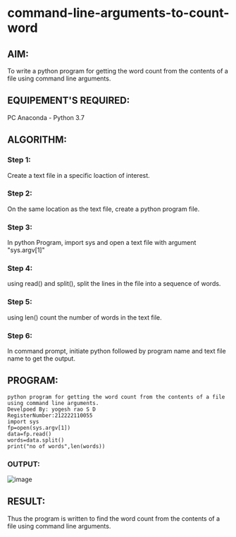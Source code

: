 # command-line-arguments-to-count-word
## AIM:
To write a python program for getting the word count from the contents of a file using command line arguments.
## EQUIPEMENT'S REQUIRED: 
PC
Anaconda - Python 3.7
## ALGORITHM: 
### Step 1:
Create a text file in a specific loaction of interest.
### Step 2: 
 On the same location as the text file, create a python program file.
### Step 3: 
In python Program, import sys and open a text file with argument "sys.argv[1]"
### Step 4:  
using read() and split(), split the lines in the file into a sequence of words.
### Step 5: 
using len() count the number of words in the text file.
### Step 6: 
In command prompt, initiate python followed by program name and text file name to get the output.
## PROGRAM:
```
python program for getting the word count from the contents of a file using command line arguments.
Develpoed By: yogesh rao S D
RegisterNumber:212222110055
import sys
fp=open(sys.argv[1])
data=fp.read()
words=data.split()
print("no of words",len(words))
```
### OUTPUT:

![image](https://github.com/Lokhnath10/command-line-arguments-to-count-word/assets/138969918/b54ac44b-7491-46b0-896d-896f909de990)


## RESULT:
Thus the program is written to find the word count from the contents of a file using command line arguments.
